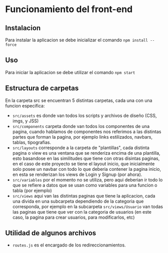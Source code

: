# Funcionamiento del front-end

## Instalacion
Para instalar la aplicacion se debe inicializar el comando `npm install --force`

## Uso
Para iniciar la aplicacion se debe utilizar el comando `npm start`

## Estructura de carpetas
En la carpeta src se encuentran 5 distintas carpetas, cada una con una funcion especifica:
- `src/assets` es donde van todos los scripts y archivos de diseño (CSS, imgs, y JSS)
- `src/components` carpeta donde van todos los componentes de una pagina, cuando hablamos de componentes nos referimos a las distintas partes que forman la pagina, por ejemplo links estilizados, navbars, tablas, tipografias.
- `src/layouts` corresponde a la carpeta de "plantillas", cada distinta pagina o view es una ventana que se renderiza encima de una plantilla, esto basandose en las similitudes que tiene con otras disintas paginas, en el caso de este proyecto se tiene el layout inicio, que inicialmente solo posee un navbar con todo lo que deberia contener la pagina inicio, en esta se renderizan los views de Login y Signup (por ahora).
- `src/variables` por el momento no se utiliza, pero aqui deberian ir todo lo que se refiere a datos que se usan como variables para una funcion o tabla (por ejemplo)
- `src/views` aqui van las distintas paginas que tiene la aplicacion, cada una divida en una subcarpeta dependiendo de la categoria que corresponda, por ejemplo en la subcarpeta `src/views/Usuario` van todas las paginas que tiene que ver con la categoria de usuarios (en este caso, la pagina para crear usuarios, para modificarlos, etc)

## Utilidad de algunos archivos
- `routes.js` es el encargado de los redireccionamientos.
